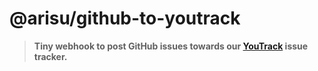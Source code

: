 # @arisu/github-to-youtrack

> **Tiny webhook to post GitHub issues towards our [YouTrack](https://youtrack.floofy.dev/projects/4381512b-a4dc-4fc1-ae7c-82d178a99aa1) issue tracker.**
